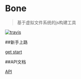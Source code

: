 # Bone 
> 基于虚拟文件系统的js构建工具

[![travis](https://api.travis-ci.org/wyicwx/bone.png)](https://travis-ci.org/wyicwx/bone)

##新手上路

[get start](https://github.com/wyicwx/bone/blob/master/docs/getting-started.md)

##API文档

[API](https://github.com/wyicwx/bone/blob/master/docs/api.md)
